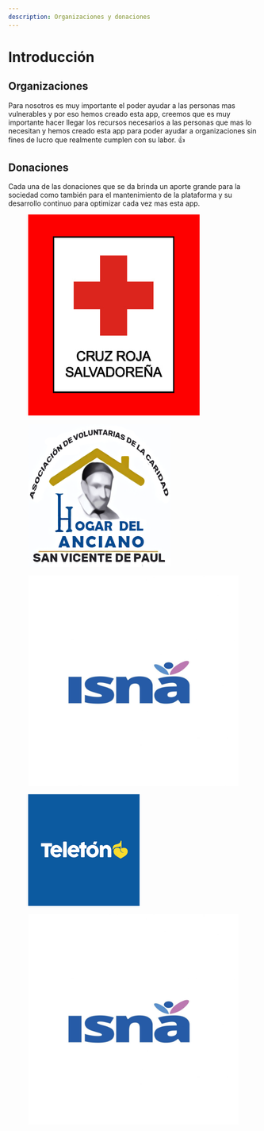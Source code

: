 ```yaml
---
description: Organizaciones y donaciones
---
```


# Introducción

## **Organizaciones**&#x20;

Para nosotros es muy importante el poder ayudar a las personas mas vulnerables y por eso hemos creado esta app, creemos que es muy importante hacer llegar los recursos necesarios a las personas que mas lo necesitan y hemos creado esta app para poder ayudar a organizaciones sin fines de lucro que realmente cumplen con su labor. 👍 ​&#x20;

## Donaciones&#x20;

Cada una de las donaciones que se da brinda un aporte grande para la sociedad como también para el mantenimiento de la plataforma y su desarrollo continuo para optimizar cada vez mas esta app.

<div>

<figure><img src=".gitbook/assets/cruzroja.jpg" alt=""><figcaption></figcaption></figure>

 

<figure><img src=".gitbook/assets/hogarancia.png" alt=""><figcaption></figcaption></figure>

 

<figure><img src=".gitbook/assets/insa.jpg" alt=""><figcaption></figcaption></figure>

 

<figure><img src=".gitbook/assets/teleton.png" alt=""><figcaption></figcaption></figure>

 

<figure><img src=".gitbook/assets/insa.jpg" alt=""><figcaption></figcaption></figure>

</div>
